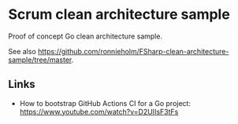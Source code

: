 # Scrum clean architecture sample

Proof of concept Go clean architecture sample.

See also https://github.com/ronnieholm/FSharp-clean-architecture-sample/tree/master.

## Links

- How to bootstrap GitHub Actions CI for a Go project: https://www.youtube.com/watch?v=D2UIIsF3tFs